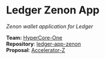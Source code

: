 # Ledger Zenon App

_Zenon wallet application for Ledger_

**Team:** [HyperCore-One](https://github.com/hypercore-one)  
**Repository**: [ledger-app-zenon](https://github.com/hypercore-one/ledger-app-zenon)  
**Proposal**: [Accelerator-Z](https://github.com/hypercore-one/ledger-app-zenon/az.md)
